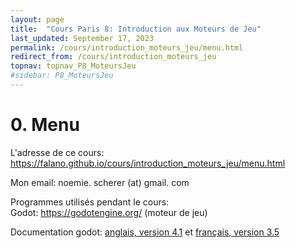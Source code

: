 ```yaml
---
layout: page
title:  "Cours Paris 8: Introduction aux Moteurs de Jeu"
last_updated: September 17, 2023
permalink: /cours/introduction_moteurs_jeu/menu.html
redirect_from: /cours/introduction_moteurs_jeu
topnav: topnav_P8_MoteursJeu
#sidebar: P8_MoteursJeu
---
```


# 0. Menu

L'adresse de ce cours: 
<https://falano.github.io/cours/introduction_moteurs_jeu/menu.html>

Mon email: noemie. scherer (at) gmail. com

Programmes utilisés pendant le cours:  
Godot: <https://godotengine.org/> (moteur de jeu)

Documentation godot: [anglais, version 4.1](https://docs.godotengine.org/en/stable/) et [français, version 3.5](https://docs.godotengine.org/fr/latest/)
